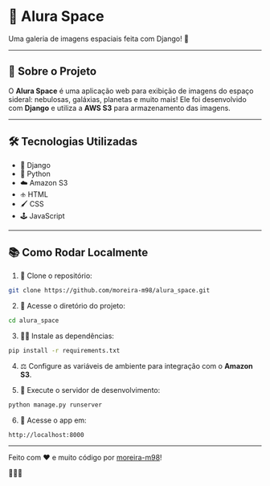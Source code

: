 # 🌌 Alura Space

Uma galeria de imagens espaciais feita com Django! 🚀

---

## 🌌 Sobre o Projeto

O **Alura Space** é uma aplicação web para exibição de imagens do espaço sideral: nebulosas, galáxias, planetas e muito mais!
Ele foi desenvolvido com **Django** e utiliza a **AWS S3** para armazenamento das imagens.

---

## 🛠️ Tecnologias Utilizadas

- 🤖 Django
- 🔢 Python
- ☁️ Amazon S3
- 🕁️ HTML
- 🖌️ CSS
- 🕹️ JavaScript

---

## 📚 Como Rodar Localmente

1. 🔗 Clone o repositório:

```bash
git clone https://github.com/moreira-m98/alura_space.git
```

2. 🔄 Acesse o diretório do projeto:

```bash
cd alura_space
```

3. 👨‍💻 Instale as dependências:

```bash
pip install -r requirements.txt
```

4. ⚖️ Configure as variáveis de ambiente para integração com o **Amazon S3**.

5. 🚀 Execute o servidor de desenvolvimento:

```bash
python manage.py runserver
```

6. 🔗 Acesse o app em:

```
http://localhost:8000
```

---


Feito com ❤️ e muito código por [moreira-m98](https://github.com/moreira-m98)!

🚀🚀🚀

